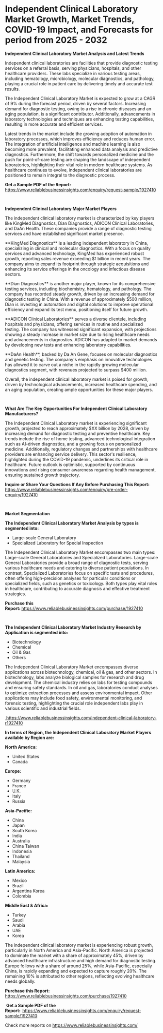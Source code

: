 <p><h1>Independent Clinical Laboratory Market Growth, Market Trends, COVID-19 Impact, and Forecasts for period from 2025 - 2032</h1></p><p><strong>Independent Clinical Laboratory Market Analysis and Latest Trends</strong></p>
<p><p>Independent clinical laboratories are facilities that provide diagnostic testing services on a referral basis, serving physicians, hospitals, and other healthcare providers. These labs specialize in various testing areas, including hematology, microbiology, molecular diagnostics, and pathology, playing a crucial role in patient care by delivering timely and accurate test results.</p><p>The Independent Clinical Laboratory Market is expected to grow at a CAGR of 9% during the forecast period, driven by several factors. Increasing demand for diagnostic testing, owing to a rise in chronic diseases and an aging population, is a significant contributor. Additionally, advancements in laboratory technologies and techniques are enhancing testing capabilities, resulting in more accurate and efficient services.</p><p>Latest trends in the market include the growing adoption of automation in laboratory processes, which improves efficiency and reduces human error. The integration of artificial intelligence and machine learning is also becoming more prevalent, facilitating enhanced data analysis and predictive diagnostics. Furthermore, the shift towards personalized medicine and the push for point-of-care testing are shaping the landscape of independent laboratories, highlighting their vital role in modern healthcare systems. As healthcare continues to evolve, independent clinical laboratories are positioned to remain integral to the diagnostic process.</p></p>
<p><strong>Get a Sample PDF of the Report:&nbsp;</strong> <a href="https://www.reliablebusinessinsights.com/enquiry/request-sample/1927410?utm_campaign=1877&utm_medium=2&utm_source=Github&utm_content=ia&utm_term=15012025&utm_id=independent-clinical-laboratory">https://www.reliablebusinessinsights.com/enquiry/request-sample/1927410</a></p>
<p>&nbsp;</p>
<p><strong>Independent Clinical Laboratory Major Market Players</strong></p>
<p><p>The independent clinical laboratory market is characterized by key players like KingMed Diagnostics, Dian Diagnostics, ADICON Clinical Laboratories, and DaAn Health. These companies provide a range of diagnostic testing services and have established significant market presence.</p><p>**KingMed Diagnostics** is a leading independent laboratory in China, specializing in clinical and molecular diagnostics. With a focus on quality services and advanced technology, KingMed has experienced robust growth, reporting sales revenue exceeding $1 billion in recent years. The company aims to expand its footprint through strategic acquisitions and enhancing its service offerings in the oncology and infectious disease sectors.</p><p>**Dian Diagnostics** is another major player, known for its comprehensive testing services, including biochemistry, hematology, and pathology. The company has recorded steady growth, driven by an increasing demand for diagnostic testing in China. With a revenue of approximately $500 million, Dian is investing in automation and digital solutions to improve operational efficiency and expand its test menu, positioning itself for future growth.</p><p>**ADICON Clinical Laboratories** serves a diverse clientele, including hospitals and physicians, offering services in routine and specialized testing. The company has witnessed significant expansion, with projections showing a steady increase in market size due to rising healthcare needs and advancements in diagnostics. ADICON has adapted to market demands by developing new tests and enhancing laboratory capabilities.</p><p>**DaAn Health**, backed by Da An Gene, focuses on molecular diagnostics and genetic testing. The company's emphasis on innovative technologies has allowed it to carve out a niche in the rapidly growing molecular diagnostics segment, with revenues projected to surpass $400 million. </p><p>Overall, the independent clinical laboratory market is poised for growth, driven by technological advancements, increased healthcare spending, and an aging population, creating ample opportunities for these major players.</p></p>
<p>&nbsp;</p>
<p><strong>What Are The Key Opportunities For Independent Clinical Laboratory Manufacturers?</strong></p>
<p><p>The Independent Clinical Laboratory market is experiencing significant growth, projected to reach approximately $XX billion by 2028, driven by increasing demand for diagnostic testing and preventive healthcare. Key trends include the rise of home testing, advanced technological integration such as AI-driven diagnostics, and a growing focus on personalized medicine. Additionally, regulatory changes and partnerships with healthcare providers are enhancing service delivery. This sector's resilience, highlighted during the COVID-19 pandemic, underlines its critical role in healthcare. Future outlook is optimistic, supported by continuous innovations and rising consumer awareness regarding health management, ensuring sustained growth trajectory.</p></p>
<p><strong>Inquire or Share Your Questions If Any Before Purchasing This Report:</strong> <a href="https://www.reliablebusinessinsights.com/enquiry/pre-order-enquiry/1927410?utm_campaign=1877&utm_medium=2&utm_source=Github&utm_content=ia&utm_term=15012025&utm_id=independent-clinical-laboratory">https://www.reliablebusinessinsights.com/enquiry/pre-order-enquiry/1927410</a></p>
<p>&nbsp;</p>
<p><strong>Market Segmentation</strong></p>
<p><strong>The Independent Clinical Laboratory Market Analysis by types is segmented into:</strong></p>
<p><ul><li>Large-scale General Laboratory</li><li>Specialized Laboratory for Special Inspection</li></ul></p>
<p><p>The Independent Clinical Laboratory Market encompasses two main types: Large-scale General Laboratories and Specialized Laboratories. Large-scale General Laboratories provide a broad range of diagnostic tests, serving various healthcare needs and catering to diverse patient populations. In contrast, Specialized Laboratories focus on specific tests and procedures, often offering high-precision analyses for particular conditions or specialized fields, such as genetics or toxicology. Both types play vital roles in healthcare, contributing to accurate diagnosis and effective treatment strategies.</p></p>
<p><strong>Purchase this Report:&nbsp;</strong><a href="https://www.reliablebusinessinsights.com/purchase/1927410?utm_campaign=1877&utm_medium=2&utm_source=Github&utm_content=ia&utm_term=15012025&utm_id=independent-clinical-laboratory">https://www.reliablebusinessinsights.com/purchase/1927410</a></p>
<p>&nbsp;</p>
<p><strong>The Independent Clinical Laboratory Market Industry Research by Application is segmented into:</strong></p>
<p><ul><li>Biotechnology</li><li>Chemical</li><li>Oil & Gas</li><li>Others</li></ul></p>
<p><p>The Independent Clinical Laboratory Market encompasses diverse applications across biotechnology, chemical, oil & gas, and other sectors. In biotechnology, labs analyze biological samples for research and drug development. The chemical industry relies on labs for testing compounds and ensuring safety standards. In oil and gas, laboratories conduct analyses to optimize extraction processes and assess environmental impact. Other applications may include food safety, environmental monitoring, and forensic testing, highlighting the crucial role independent labs play in various scientific and industrial fields.</p></p>
<p><a href="https://www.reliablebusinessinsights.com/independent-clinical-laboratory-r1927410?utm_campaign=1877&utm_medium=2&utm_source=Github&utm_content=ia&utm_term=15012025&utm_id=independent-clinical-laboratory">&nbsp;https://www.reliablebusinessinsights.com/independent-clinical-laboratory-r1927410</a></p>
<p><strong>In terms of Region, the Independent Clinical Laboratory Market Players available by Region are:</strong></p>
<p>
    <p> <strong> North America: </strong>
        <ul>
            <li>United States</li>
            <li>Canada</li>
        </ul>
        </p> 
    <p> <strong> Europe: </strong>
        <ul>
            <li>Germany</li>
            <li>France</li>
            <li>U.K.</li>
            <li>Italy</li>
            <li>Russia</li>
        </ul>
        </p> 
    <p> <strong> Asia-Pacific: </strong>
        <ul>
            <li>China</li>
            <li>Japan</li>
            <li>South Korea</li>
            <li>India</li>
            <li>Australia</li>
            <li>China Taiwan</li>
            <li>Indonesia</li>
            <li>Thailand</li>
            <li>Malaysia</li>
        </ul>
        </p> 
    <p> <strong> Latin America: </strong>
        <ul>
            <li>Mexico</li>
            <li>Brazil</li>
            <li>Argentina Korea</li>
            <li>Colombia</li>
        </ul>
        </p> 
    <p> <strong> Middle East & Africa: </strong>
        <ul>
            <li>Turkey</li>
            <li>Saudi</li>
            <li>Arabia</li>
            <li>UAE</li>
            <li>Korea</li>
        </ul>
    </p>
    </p>
<p><p>The independent clinical laboratory market is experiencing robust growth, particularly in North America and Asia-Pacific. North America is projected to dominate the market with a share of approximately 45%, driven by advanced healthcare infrastructure and high demand for diagnostic testing. Europe follows with a share of around 25%, while Asia-Pacific, especially China, is rapidly expanding and expected to capture roughly 20%. The remaining 10% is attributed to other regions, reflecting evolving healthcare needs globally.</p></p>
<p><strong>Purchase this Report: </strong><a href="https://www.reliablebusinessinsights.com/purchase/1927410?utm_campaign=1877&utm_medium=2&utm_source=Github&utm_content=ia&utm_term=15012025&utm_id=independent-clinical-laboratory">https://www.reliablebusinessinsights.com/purchase/1927410</a></p>
<p>&nbsp;<strong>Get a Sample PDF of the Report:&nbsp;&nbsp;</strong><a href="https://www.reliablebusinessinsights.com/enquiry/request-sample/1927410?utm_campaign=1877&utm_medium=2&utm_source=Github&utm_content=ia&utm_term=15012025&utm_id=independent-clinical-laboratory">https://www.reliablebusinessinsights.com/enquiry/request-sample/1927410</a></p>
<p><strong></strong></p>
<p>Check more reports on <a href="https://www.reliablebusinessinsights.com/?utm_campaign=1877&utm_medium=2&utm_source=Github&utm_content=ia&utm_term=15012025&utm_id=independent-clinical-laboratory">https://www.reliablebusinessinsights.com/</a></p>